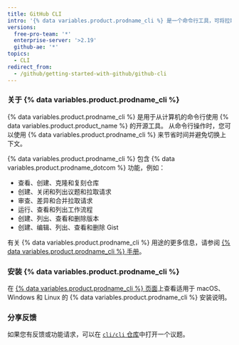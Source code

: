 ```yaml
---
title: GitHub CLI
intro: '{% data variables.product.prodname_cli %} 是一个命令行工具，可将拉取请求、议题、{% data variables.product.prodname_actions %} 和其他 {% data variables.product.product_name %} 功能引入终端，使您可以在一个地方完成所有工作。'
versions:
  free-pro-team: '*'
  enterprise-server: '>2.19'
  github-ae: '*'
topics:
  - CLI
redirect_from:
  - /github/getting-started-with-github/github-cli
---
```


### 关于 {% data variables.product.prodname_cli %}

{% data variables.product.prodname_cli %} 是用于从计算机的命令行使用 {% data variables.product.product_name %} 的开源工具。 从命令行操作时，您可以使用 {% data variables.product.prodname_cli %} 来节省时间并避免切换上下文。

{% data variables.product.prodname_cli %} 包含 {% data variables.product.prodname_dotcom %} 功能，例如：

- 查看、创建、克隆和复刻仓库
- 创建、关闭和列出议题和拉取请求
- 审查、差异和合并拉取请求
- 运行、查看和列出工作流程
- 创建、列出、查看和删除版本
- 创建、编辑、列出、查看和删除 Gist

有关 {% data variables.product.prodname_cli %} 用途的更多信息，请参阅 [{% data variables.product.prodname_cli %} 手册](https://cli.github.com/manual)。

### 安装 {% data variables.product.prodname_cli %}

在 [{% data variables.product.prodname_cli %}
页面](https://cli.github.com)上查看适用于 macOS、Windows 和 Linux 的 {% data variables.product.prodname_cli %} 安装说明。

### 分享反馈

如果您有反馈或功能请求，可以在 [`cli/cli` 仓库](https://github.com/cli/cli)中打开一个议题。
